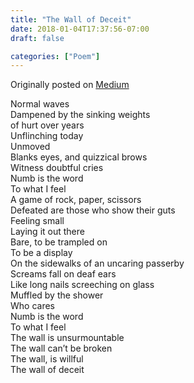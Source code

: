 ```yaml
---
title: "The Wall of Deceit"
date: 2018-01-04T17:37:56-07:00
draft: false

categories: ["Poem"]
---
```

Originally posted on [Medium](https://medium.com/%E0%B4%95%E0%B5%81%E0%B4%B1%E0%B4%BF%E0%B4%AA%E0%B5%8D%E0%B4%AA%E0%B5%81%E0%B4%95%E0%B5%BE/the-wall-of-deceit-c2cd32df2ecc?source=---------15-----------------------)

Normal waves  
Dampened by the sinking weights  
of hurt over years  
Unflinching today  
Unmoved  
Blanks eyes, and quizzical brows  
Witness doubtful cries  
Numb is the word  
To what I feel  
A game of rock, paper, scissors  
Defeated are those who show their guts  
Feeling small  
Laying it out there  
Bare, to be trampled on  
To be a display  
On the sidewalks of an uncaring passerby  
Screams fall on deaf ears  
Like long nails screeching on glass  
Muffled by the shower  
Who cares  
Numb is the word  
To what I feel  
The wall is unsurmountable  
The wall can’t be broken  
The wall, is willful  
The wall of deceit
